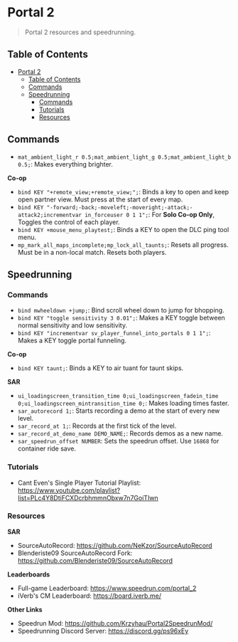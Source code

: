 # Portal 2
> Portal 2 resources and speedrunning.

## Table of Contents
- [Portal 2](#portal-2)
  - [Table of Contents](#table-of-contents)
  - [Commands](#commands)
  - [Speedrunning](#speedrunning)
    - [Commands](#commands-1)
    - [Tutorials](#tutorials)
    - [Resources](#resources)

## Commands
- `mat_ambient_light_r 0.5;mat_ambient_light_g 0.5;mat_ambient_light_b 0.5;`: Makes everything brighter.
  
**Co-op**
- `bind KEY "+remote_view;+remote_view;";`: Binds a key to open and keep open partner view. Must press at the start of every map.
- `bind KEY "-forward;-back;-moveleft;-moveright;-attack;-attack2;incrementvar in_forceuser 0 1 1";`: For **Solo Co-op Only**, Toggles the control of each player.
- `bind KEY +mouse_menu_playtest;`: Binds a KEY to open the DLC ping tool menu.
- `mp_mark_all_maps_incomplete;mp_lock_all_taunts;`: Resets all progress. Must be in a non-local match. Resets both players.

## Speedrunning
### Commands
- `bind mwheeldown +jump;`: Bind scroll wheel down to jump for bhopping.
- `bind KEY "toggle sensitivity 3 0.01";`: Makes a KEY toggle between normal sensitivity and low sensitivity.
- `bind KEY "incrementvar sv_player_funnel_into_portals 0 1 1";`: Makes a KEY toggle portal funneling.

**Co-op**
- `bind KEY taunt;`: Binds a KEY to air tuant for taunt skips.

**SAR**
- `ui_loadingscreen_transition_time 0;ui_loadingscreen_fadein_time 0;ui_loadingscreen_mintransition_time 0;`: Makes loading times faster.
- `sar_autorecord 1;`: Starts recording a demo at the start of every new level.
- `sar_record_at 1;`: Records at the first tick of the level.
- `sar_record_at_demo_name DEMO_NAME;`: Records demos as a new name.
- `sar_speedrun_offset NUMBER`: Sets the speedrun offset. Use `16868` for container ride save.

### Tutorials
- Cant Even's Single Player Tutorial Playlist: https://www.youtube.com/playlist?list=PLc4Y8DtiFCXDcrbhmmnObxw7n7GoiTIwn

### Resources
**SAR**
- SourceAutoRecord: https://github.com/NeKzor/SourceAutoRecord
- Blenderiste09 SourceAutoRecord Fork: https://github.com/Blenderiste09/SourceAutoRecord

**Leaderboards**
- Full-game Leaderboard: https://www.speedrun.com/portal_2
- iVerb's CM Leaderboard: https://board.iverb.me/

**Other Links**
- Speedrun Mod: https://github.com/Krzyhau/Portal2SpeedrunMod/
- Speedrunning Discord Server: https://discord.gg/ps96xEy
